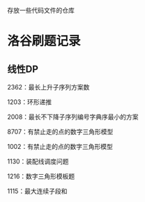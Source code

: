 存放一些代码文件的仓库
# 洛谷刷题记录
## 线性DP

2362：最长上升子序列方案数

1203：环形递推

2008：最长不下降子序列编号字典序最小的方案

8707：有禁止走的点的数字三角形模型

1002：有禁止走的点的数字三角形模型

1130：装配线调度问题

1216：数字三角形模板题

1115：最大连续子段和
